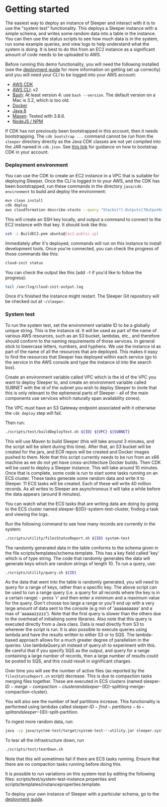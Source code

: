 Getting started
===============

The easiest way to deploy an instance of Sleeper and interact with it is to use the "system test" functionality. This deploys
a Sleeper instance with a simple schema, and writes some random data into a table in the instance. You can then use the status
scripts to see how much data is in the system, run some example queries, and view logs to help understand what the system is
doing. It is best to do this from an EC2 instance as a significant amount of code needs to be uploaded to AWS.

Before running this demo functionality, you will need the following installed (see the [deployment guide](02-deployment-guide.md)
for more information on getting set up correctly) and you will need your CLI to be logged into your AWS account:

* [AWS CDK](https://docs.aws.amazon.com/cdk/latest/guide/cli.html)
* [AWS CLI](https://docs.aws.amazon.com/cli/latest/userguide/install-cliv2.html): v2
* [Bash](https://www.gnu.org/software/bash/): At least version 4: use `bash --version`.  The default version on a Mac is 3.2, which is too old.
* [Docker](https://docs.docker.com/get-docker/)
* [Java 8](https://openjdk.java.net/install/)
* [Maven](https://maven.apache.org/): Tested with 3.8.6.
* [NodeJS / NPM](https://github.com/nvm-sh/nvm#installing-and-updating)

If CDK has not previously been bootstrapped in this account, then it needs bootstrapping. The `cdk bootstrap ...` command
cannot be run from the `sleeper` directory directly as the Java CDK classes are not yet compiled into the JAR named in 
`cdk.json`.  See [this link](https://docs.aws.amazon.com/cdk/latest/guide/bootstrapping.html) for guidance on how to 
bootstrap CDK in your account.

### Deployment environment

You can use the CDK to create an EC2 instance in a VPC that is suitable for deploying Sleeper. Once the CLI is logged in
to your AWS, and the CDK has been bootstrapped, run these commands in the directory `java/cdk-environment` to build and
deploy the environment:

```bash
mvn clean install
cdk deploy
aws cloudformation describe-stacks --query "Stacks[*].Outputs[?OutputKey=='ConnectCommand'].OutputValue" --output text
```

This will create an SSH key locally, and output a command to connect to the EC2 instance with that key. It should look
like this:

```bash
ssh -i BuildEC2.pem ubuntu@[ec2-public-ip]
```

Immediately after it's deployed, commands will run on this instance to install development tools. Once you're connected,
you can check the progress of those commands like this:

```bash
cloud-init status
```

You can check the output like this (add `-f` if you'd like to follow the progress):

```bash
tail /var/log/cloud-init-output.log
```

Once it's finished the instance might restart. The Sleeper Git repository will be checked out at `~/sleeper`.

### System test

To run the system test, set the environment variable ID to be a globally unique string. This is the instance id. It will
be used as part of the name of various AWS resources, such as an S3 bucket, lambdas, etc., and therefore should conform to
the naming requirements of those services. In general stick to lowercase letters, numbers, and hyphens. We use the instance
id as part of the name of all the resources that are deployed. This makes it easy to find the resources that Sleeper has
deployed within each service (go to the service in the AWS console and type the instance id into the search box).

Create an environment variable called VPC which is the id of the VPC you want to deploy Sleeper to, and create an
environment variable called SUBNET with the id of the subnet you wish to deploy Sleeper to (note that this is only relevant
to the ephemeral parts of Sleeper - all of the main components use services which naturally span availability zones). 

The VPC _must_ have an S3 Gateway endpoint associated with it otherwise the `cdk deploy` step will fail.

Then run:

```bash
./scripts/test/buildDeployTest.sh ${ID} ${VPC} ${SUBNET}
```

This will use Maven to build Sleeper (this will take around 3 minutes, and the script will be silent during this time).
After that, an S3 bucket will be created for the jars, and ECR repos will be created and Docker images pushed to them. Note
that this script currently needs to be run from an x86 machine as we do not yet have cross-architecture Docker builds.
Then CDK will be used to deploy a Sleeper instance. This will take around 10 minutes. Once that is complete, some code is
run to start some tasks running on an ECS cluster. These tasks generate some random data and write it to Sleeper. 11 ECS
tasks will be created. Each of these will write 40 million records. As all writes to Sleeper are asynchronous it will take
a while before the data appears (around 8 minutes).

You can watch what the ECS tasks that are writing data are doing by going to the ECS cluster named sleeper-${ID}-system-test-cluster,
finding a task and viewing the logs.

Run the following command to see how many records are currently in the system:
```bash
./scripts/utility/filesStatusReport.sh ${ID} system-test
```

The randomly generated data in the table conforms to the schema given in the file scripts/templates/schema.template. This
has a key field called 'key' which is of type string. The code that randomly generates the data will generate keys which are
random strings of length 10. To run a query, use:
```bash
./scripts/utility/query.sh ${ID}
```

As the data that went into the table is randomly generated, you will need to query for a range of keys, rather than a
specific key. The above script can be used to run a range query (i.e. a query for all records where the key is in a
certain range) - press 'r' and then enter a minimum and a maximum value for the query. Don't choose too large a range or
you'll end up with a very large amount of data sent to the console (e.g min of 'aaaaaaaaaa' and a max of 'aaaaazzzzz'). Note
that the first query is slower than the others due to the overhead of initialising some libraries. Also note that this query
is executed directly from a Java class. Data is read directly from S3 to wherever the script is run. It is also possible
to execute queries using lambda and have the results written to either S3 or to SQS. The lambda-based approach allows for
a much greater degree of parallelism in the queries. Use lambdaQuery.sh instead of query.sh to experiment with this. Be
careful that if you specify SQS as the output, and query for a range containing a large number of records, then a large
number of results could be posted to SQS, and this could result in significant charges.

Over time you will see the number of active files (as reported by the `filesStatusReport.sh` script) decrease. This is due
to compaction tasks merging files together. These are executed in ECS clusters (named sleeper-${ID}-merge-compaction-cluster
and sleeper-${ID}-splitting-merge-compaction-cluster).

You will also see the number of leaf partitions increase. This functionality is performed using lambdas called
sleeper-${ID}-find-partitions-to-split and sleeper-${ID}-split-partition.

To ingest more random data, run:
```bash
java -cp java/system-test/target/system-test-*-utility.jar sleeper.systemtest.ingest.RunWriteRandomDataTaskOnECS ${ID} system-test
```

To tear all the infrastructure down, run
```bash
./scripts/test/tearDown.sh
```
Note that this will sometimes fail if there are ECS tasks running. Ensure that there are no compaction tasks running before
doing this.

It is possible to run variations on this system-test by editing the following files: scripts/test/system-test-instance.properties
and scripts/templates/instanceproperties.template.
	
To deploy your own instance of Sleeper with a particular schema, go to the [deployment guide](02-deployment-guide).
